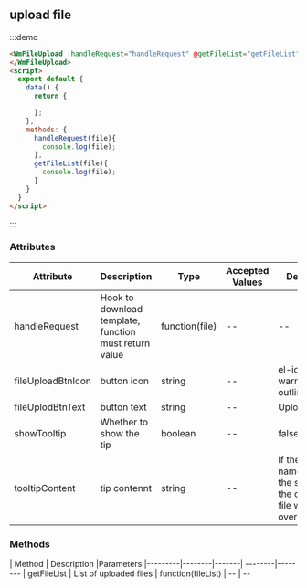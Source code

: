 ## upload file

:::demo

```html
<WmFileUpload :handleRequest="handleRequest" @getFileList="getFileList" >
</WmFileUpload>
<script>
  export default {
    data() {
      return {

      };
    },
    methods: {
      handleRequest(file){
        console.log(file);
      },
      getFileList(file){
        console.log(file);
      }
    }
  }
</script>
```

:::

### Attributes

| Attribute | Description | Type | Accepted Values | Default
|---------|--------|-------| --------|--------
| handleRequest | Hook to download template, function must return value  | function(file) | -- | --
| fileUploadBtnIcon | button icon  | string | -- | el-icon-warning-outline
| fileUplodBtnText | button text  | string | -- | Upload file
| showTooltip | Whether to show the tip  | boolean | -- | false
| tooltipContent | tip contennt  | string | -- | If the file name is the same, the original file will be overwritten

### Methods

| Method | Description |Parameters
|---------|--------|-------| --------|--------
| getFileList | List of uploaded files  | function(fileList) | -- | --
